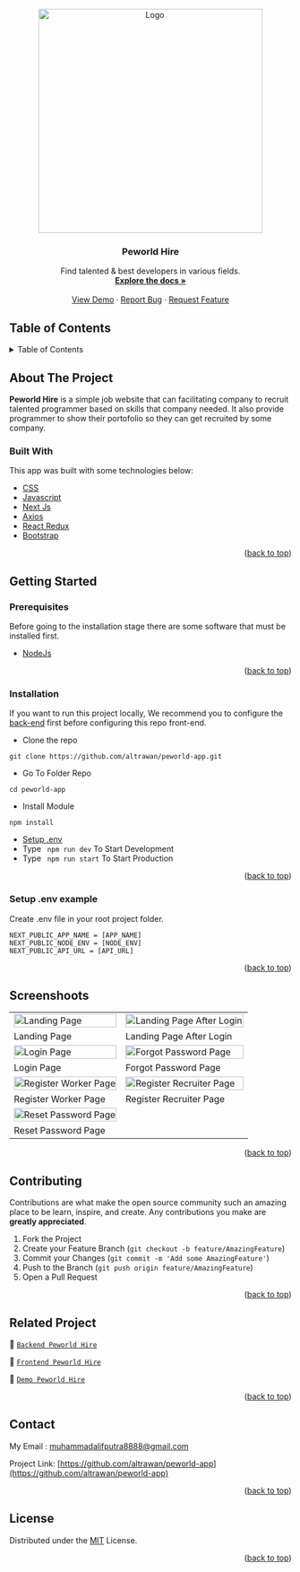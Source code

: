 <div id="top"></div>

<!-- PROJECT LOGO -->
<br />
<div align="center">
  <a href="https://github.com/altrawan/peworld-app">
    <img src="https://lh3.googleusercontent.com/d/1WVrwo9yY-SQ7rh7SpYUOvykp1hWVyTNo" alt="Logo" width="400px">
  </a>

  <h3 align="center">Peworld Hire</h3>

  <p align="center">
    Find talented & best developers in various fields.
    <br />
    <a href="#table-of-contents"><strong>Explore the docs »</strong></a>
    <br />
    <br />
    <a href="https://bit.ly/peworld-hire">View Demo</a>
    ·
    <a href="https://github.com/altrawan/peworld-app/issues">Report Bug</a>
    ·
    <a href="https://github.com/altrawan/peworld-app/issues">Request Feature</a>
  </p>
</div>

<!-- TABLE OF CONTENTS -->
## Table of Contents

<details>
  <summary>Table of Contents</summary>
  <ol>
    <li>
      <a href="#about-the-project">About The Project</a>
      <ul>
        <li><a href="#built-with">Built With</a></li>
      </ul>
    </li>
    <li>
      <a href="#getting-started">Getting Started</a>
      <ul>
        <li><a href="#prerequisites">Prerequisites</a></li>
        <li><a href="#installation">Installation</a></li>
        <li><a href="#setup-env-example">Setup .env example</a></li>
      </ul>
    </li>
    <li><a href="#screenshoots">Screenshots</a></li>
    <li><a href="#contributing">Contributing</a></li>
    <li><a href="#related-project">Related Project</a></li>
    <li><a href="#contact">Contact</a></li>
    <li><a href="#license">License</a></li>
  </ol>
</details>

<!-- ABOUT THE PROJECT -->
## About The Project
**Peworld Hire** is a simple job website that can facilitating company to recruit talented programmer based on skills that company needed. It also provide programmer to show their portofolio so they can get recruited by some company.

### Built With
This app was built with some technologies below:
* [CSS](https://developer.mozilla.org/en-US/docs/Web/CSS?retiredLocale=id)
* [Javascript](https://www.javascript.com/)
* [Next Js](https://nextjs.org/)
* [Axios](https://axios-http.com/)
* [React Redux](https://react-redux.js.org/introduction/getting-started)
* [Bootstrap](https://getbootstrap.com/)

<p align="right">(<a href="#top">back to top</a>)</p>

<!-- GETTING STARTED -->
## Getting Started

### Prerequisites

Before going to the installation stage there are some software that must be installed first.

* [NodeJs](https://nodejs.org/en/download/)

<p align="right">(<a href="#top">back to top</a>)</p>

### Installation

If you want to run this project locally, We recommend you to configure the [back-end](https://github.com/altrawan/hire-job-api) first before configuring this repo front-end.
- Clone the repo
```
git clone https://github.com/altrawan/peworld-app.git
```
- Go To Folder Repo
```
cd peworld-app
```
- Install Module
```
npm install
```
- <a href="#setup-env">Setup .env</a>
- Type ` npm run dev` To Start Development
- Type ` npm run start` To Start Production

<p align="right">(<a href="#top">back to top</a>)</p>

### Setup .env example
Create .env file in your root project folder.
```
NEXT_PUBLIC_APP_NAME = [APP_NAME]
NEXT_PUBLIC_NODE_ENV = [NODE_ENV]
NEXT_PUBLIC_API_URL = [API_URL]
```

<p align="right">(<a href="#top">back to top</a>)</p>

## Screenshoots
<p align="center" display=flex>

<table>
 <tr>
    <td><image src="https://lh3.googleusercontent.com/d/1u_Z3cEGUYH_8uP3CYKp3hLm-bZICErTD" alt="Landing Page" width=100%></td>
    <td><image src="https://lh3.googleusercontent.com/d/1gnnX8qT4o6fwPjxh4oKzOYr_ZVf49AE3" alt="Landing Page After Login" width=100%/></td>
  </tr>
   <tr>
    <td>Landing Page</td>
    <td>Landing Page After Login</td>
  </tr>
  
  <tr>
    <td><image src="https://lh3.googleusercontent.com/d/1iX25dT7H54yigSp8oVM0qQUUnQ9Jp2At" alt="Login Page" width=100%></td>
    <td><image src="https://lh3.googleusercontent.com/d/1JBI_F9bNXfu0wzlNMJWl_2BTRm-k2ST6" alt="Forgot Password Page" width=100%/></td>
  </tr>
   <tr>
    <td>Login Page</td>
    <td>Forgot Password Page</td>
  </tr>
  
  <tr>
    <td><image src="https://lh3.googleusercontent.com/d/15f6GC5lRUoKc7py73raMT50oDWXEpOFE" alt="Register Worker Page" width=100%></td>
    <td><image src="https://lh3.googleusercontent.com/d/1v4CXUSDjAQQqEK7wKgFrm4UUTkzc8Wsz" alt="Register Recruiter Page" width=100%/></td>
  </tr>
   <tr>
    <td>Register Worker Page</td>
    <td>Register Recruiter Page</td>
  </tr>
  
  <tr>
    <td><image src="https://lh3.googleusercontent.com/d/1cGBjEL5EILy0dOm1_H_Q27pJ1eU_Nf8p" alt="Reset Password Page" width=100%/></td>
  </tr>
  <tr>
    <td>Reset Password Page</td>
  </tr>

</table>
      
</p>

<p align="right">(<a href="#top">back to top</a>)</p>

## Contributing

Contributions are what make the open source community such an amazing place to be learn, inspire, and create. Any contributions you make are **greatly appreciated**.

1. Fork the Project
2. Create your Feature Branch (`git checkout -b feature/AmazingFeature`)
3. Commit your Changes (`git commit -m 'Add some AmazingFeature'`)
4. Push to the Branch (`git push origin feature/AmazingFeature`)
5. Open a Pull Request

<p align="right">(<a href="#top">back to top</a>)</p>

## Related Project
:rocket: [`Backend Peworld Hire`](https://github.com/altrawan/hire-job-api)

:rocket: [`Frontend Peworld Hire`](https://github.com/altrawan/peworld-app)

:rocket: [`Demo Peworld Hire`](https://bit.ly/peworld-hire)

<p align="right">(<a href="#top">back to top</a>)</p>

## Contact

My Email : muhammadalifputra8888@gmail.com

Project Link: [https://github.com/altrawan/peworld-app](https://github.com/altrawan/peworld-app)

<p align="right">(<a href="#top">back to top</a>)</p>

## License
Distributed under the [MIT](/LICENSE) License.

<p align="right">(<a href="#top">back to top</a>)</p>
